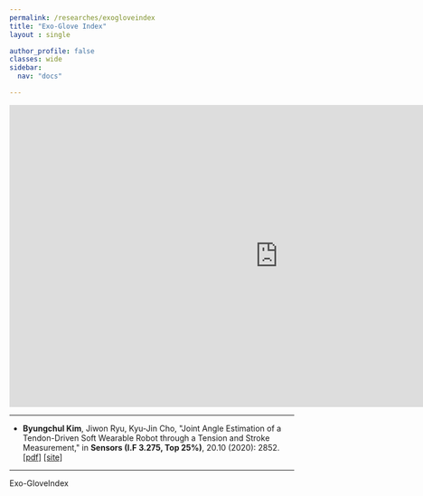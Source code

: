 ```yaml
---
permalink: /researches/exogloveindex
title: "Exo-Glove Index"
layout : single

author_profile: false
classes: wide
sidebar:
  nav: "docs"

---
```

<iframe width="950" height="534" src="https://www.youtube.com/embed/fLd5IRjUdt0" title="YouTube video player" frameborder="0" allow="accelerometer; autoplay; clipboard-write; encrypted-media; gyroscope; picture-in-picture" allowfullscreen></iframe>

---
- **Byungchul Kim**, Jiwon Ryu, Kyu-Jin Cho, "Joint Angle Estimation of a Tendon-Driven Soft Wearable Robot through a Tension and Stroke Measurement," in **Sensors (I.F 3.275, Top 25%)**, 20.10 (2020): 2852. [[pdf]][Sensors_pdf] [[site]][Sensors_link]


---

Exo-GloveIndex

[Sensors_pdf]:https://github.com/bc-kim/bc-kim.github.io/blob/master/assets/Publications/Kim%2C%20Ryu%2C%20Cho%20-%202020%20-%20Joint%20Angle%20Estimation%20of%20a%20Tendon-driven%20Soft%20Wearable%20Robot%20through%20a%20Tension%20and%20Stroke%20Measurement.pdf
[Sensors_link]: https://www.mdpi.com/718524 
